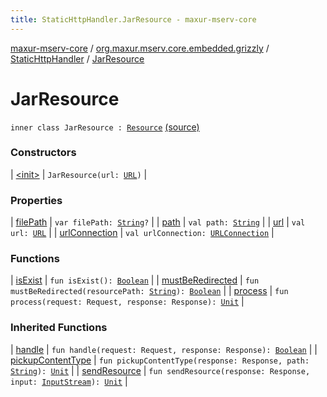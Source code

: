 ```yaml
---
title: StaticHttpHandler.JarResource - maxur-mserv-core
---
```


[maxur-mserv-core](../../../index.html) / [org.maxur.mserv.core.embedded.grizzly](../../index.html) / [StaticHttpHandler](../index.html) / [JarResource](.)

# JarResource

`inner class JarResource : `[`Resource`](../-resource/index.html) [(source)](https://github.com/myunusov/maxur-mserv/tree/master/maxur-mserv-core/src/main/kotlin/org/maxur/mserv/core/embedded/grizzly/StaticHttpHandler.kt#L115)

### Constructors

| [&lt;init&gt;](-init-.html) | `JarResource(url: `[`URL`](http://docs.oracle.com/javase/8/docs/api/java/net/URL.html)`)` |

### Properties

| [filePath](file-path.html) | `var filePath: `[`String`](https://kotlinlang.org/api/latest/jvm/stdlib/kotlin/-string/index.html)`?` |
| [path](path.html) | `val path: `[`String`](https://kotlinlang.org/api/latest/jvm/stdlib/kotlin/-string/index.html) |
| [url](url.html) | `val url: `[`URL`](http://docs.oracle.com/javase/8/docs/api/java/net/URL.html) |
| [urlConnection](url-connection.html) | `val urlConnection: `[`URLConnection`](http://docs.oracle.com/javase/8/docs/api/java/net/URLConnection.html) |

### Functions

| [isExist](is-exist.html) | `fun isExist(): `[`Boolean`](https://kotlinlang.org/api/latest/jvm/stdlib/kotlin/-boolean/index.html) |
| [mustBeRedirected](must-be-redirected.html) | `fun mustBeRedirected(resourcePath: `[`String`](https://kotlinlang.org/api/latest/jvm/stdlib/kotlin/-string/index.html)`): `[`Boolean`](https://kotlinlang.org/api/latest/jvm/stdlib/kotlin/-boolean/index.html) |
| [process](process.html) | `fun process(request: Request, response: Response): `[`Unit`](https://kotlinlang.org/api/latest/jvm/stdlib/kotlin/-unit/index.html) |

### Inherited Functions

| [handle](../-resource/handle.html) | `fun handle(request: Request, response: Response): `[`Boolean`](https://kotlinlang.org/api/latest/jvm/stdlib/kotlin/-boolean/index.html) |
| [pickupContentType](../-resource/pickup-content-type.html) | `fun pickupContentType(response: Response, path: `[`String`](https://kotlinlang.org/api/latest/jvm/stdlib/kotlin/-string/index.html)`): `[`Unit`](https://kotlinlang.org/api/latest/jvm/stdlib/kotlin/-unit/index.html) |
| [sendResource](../-resource/send-resource.html) | `fun sendResource(response: Response, input: `[`InputStream`](http://docs.oracle.com/javase/8/docs/api/java/io/InputStream.html)`): `[`Unit`](https://kotlinlang.org/api/latest/jvm/stdlib/kotlin/-unit/index.html) |

